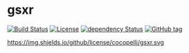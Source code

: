 # gsxr
[![Build Status](https://travis-ci.org/cocopelli/gsxr.svg?branch=master)](https://travis-ci.org/cocopelli/gsxr)
[![License](https://img.shields.io/github/license/cocopelli/gsxr.svg)](https://github.com/cocopelli/gsxr/blob/master/LICENSE)
[![dependency Status](https://david-dm.org/cocopelli/gsxr/status.svg)](https://david-dm.org/cocopelli/gsxr#info=dependencies)
[![GitHub tag](https://img.shields.io/github/tag/strongloop/express.svg)](https://github.com/cocopelli/gsxr)

https://img.shields.io/github/license/cocopelli/gsxr.svg